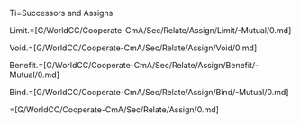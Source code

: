 Ti=Successors and Assigns

Limit.=[G/WorldCC/Cooperate-CmA/Sec/Relate/Assign/Limit/-Mutual/0.md]

Void.=[G/WorldCC/Cooperate-CmA/Sec/Relate/Assign/Void/0.md]

Benefit.=[G/WorldCC/Cooperate-CmA/Sec/Relate/Assign/Benefit/-Mutual/0.md]

Bind.=[G/WorldCC/Cooperate-CmA/Sec/Relate/Assign/Bind/-Mutual/0.md]

=[G/WorldCC/Cooperate-CmA/Sec/Relate/Assign/0.md]
